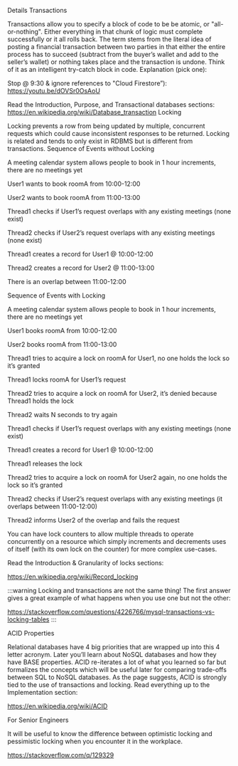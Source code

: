 Details
Transactions

Transactions allow you to specify a block of code to be be atomic, or "all-or-nothing". Either everything in that chunk of logic must complete successfully or it all rolls back. The term stems from the literal idea of posting a financial transaction between two parties in that either the entire process has to succeed (subtract from the buyer’s wallet and add to the seller’s wallet) or nothing takes place and the transaction is undone. Think of it as an intelligent try-catch block in code.
Explanation (pick one):

Stop @ 9:30 & ignore references to "Cloud Firestore”): https://youtu.be/dOVSr0OsAoU

Read the Introduction, Purpose, and Transactional databases sections: https://en.wikipedia.org/wiki/Database_transaction
Locking

Locking prevents a row from being updated by multiple, concurrent requests which could cause inconsistent responses to be returned. Locking is related and tends to only exist in RDBMS but is different from transactions.
Sequence of Events without Locking

A meeting calendar system allows people to book in 1 hour increments, there are no meetings yet

User1 wants to book roomA from 10:00-12:00

User2 wants to book roomA from 11:00-13:00

Thread1 checks if User1’s request overlaps with any existing meetings (none exist)

Thread2 checks if User2’s request overlaps with any existing meetings (none exist)

Thread1 creates a record for User1 @ 10:00-12:00

Thread2 creates a record for User2 @ 11:00-13:00

There is an overlap between 11:00-12:00

Sequence of Events with Locking

A meeting calendar system allows people to book in 1 hour increments, there are no meetings yet

User1 books roomA from 10:00-12:00

User2 books roomA from 11:00-13:00

Thread1 tries to acquire a lock on roomA for User1, no one holds the lock so it’s granted

Thread1 locks roomA for User1’s request

Thread2 tries to acquire a lock on roomA for User2, it’s denied because Thread1 holds the lock

Thread2 waits N seconds to try again

Thread1 checks if User1’s request overlaps with any existing meetings (none exist)

Thread1 creates a record for User1 @ 10:00-12:00

Thread1 releases the lock

Thread2 tries to acquire a lock on roomA for User2 again, no one holds the lock so it’s granted

Thread2 checks if User2’s request overlaps with any existing meetings (it overlaps between 11:00-12:00)

Thread2 informs User2 of the overlap and fails the request

You can have lock counters to allow multiple threads to operate concurrently on a resource which simply increments and decrements uses of itself (with its own lock on the counter) for more complex use-cases.

Read the Introduction & Granularity of locks sections:

https://en.wikipedia.org/wiki/Record_locking

:::warning
Locking and transactions are not the same thing! The first answer gives a great example of what happens when you use one but not the other:

https://stackoverflow.com/questions/4226766/mysql-transactions-vs-locking-tables
:::

ACID Properties

Relational databases have 4 big priorities that are wrapped up into this 4 letter acronym. Later you’ll learn about NoSQL databases and how they have BASE properties. ACID re-iterates a lot of what you learned so far but formalizes the concepts which will be useful later for comparing trade-offs between SQL to NoSQL databases.
As the page suggests, ACID is strongly tied to the use of transactions and locking. Read everything up to the Implementation section:

https://en.wikipedia.org/wiki/ACID

For Senior Engineers

It will be useful to know the difference between optimistic locking and pessimistic locking when you encounter it in the workplace.

https://stackoverflow.com/q/129329
